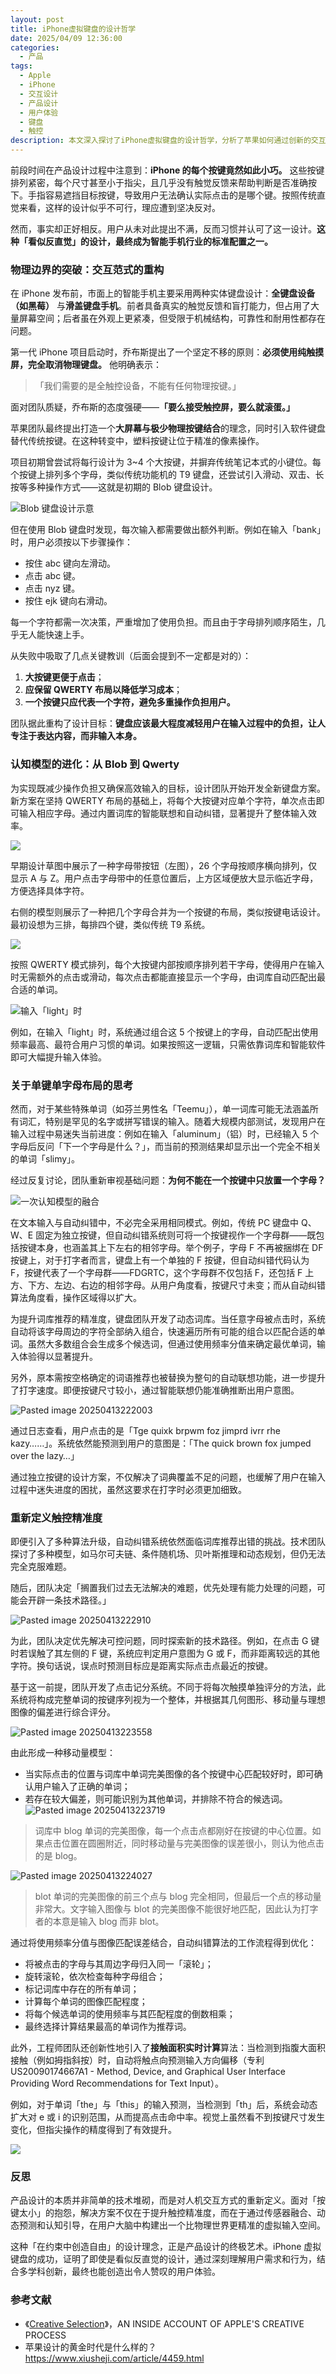 ```yaml
---
layout: post
title: iPhone虚拟键盘的设计哲学
date: 2025/04/09 12:36:00
categories:
  - 产品
tags:
  - Apple
  - iPhone
  - 交互设计
  - 产品设计
  - 用户体验
  - 键盘
  - 触控
description: 本文深入探讨了iPhone虚拟键盘的设计哲学，分析了苹果如何通过创新的交互设计理念，克服物理按键缺失带来的挑战。文章回顾了从Blob键盘到QWERTY布局的演变过程，揭示了智能纠错、词库联想和触控精准度提升等关键技术如何共同塑造了现代智能手机的输入体验。
---
```

前段时间在产品设计过程中注意到：**iPhone 的每个按键竟然如此小巧。** 这些按键排列紧密，每个尺寸甚至小于指尖，且几乎没有触觉反馈来帮助判断是否准确按下。手指容易遮挡目标按键，导致用户无法确认实际点击的是哪个键。按照传统直觉来看，这样的设计似乎不可行，理应遭到坚决反对。

然而，事实却正好相反。用户从未对此提出不满，反而习惯并认可了这一设计。**这种「看似反直觉」的设计，最终成为智能手机行业的标准配置之一。**

### 物理边界的突破：交互范式的重构

在 iPhone 发布前，市面上的智能手机主要采用两种实体键盘设计：**全键盘设备（如黑莓）** 与**滑盖键盘手机**。前者具备真实的触觉反馈和盲打能力，但占用了大量屏幕空间；后者虽在外观上更紧凑，但受限于机械结构，可靠性和耐用性都存在问题。

第一代 iPhone 项目启动时，乔布斯提出了一个坚定不移的原则：**必须使用纯触摸屏，完全取消物理键盘。** 他明确表示：

> 「我们需要的是全触控设备，不能有任何物理按键。」

面对团队质疑，乔布斯的态度强硬——**「要么接受触控屏，要么就滚蛋。」**

苹果团队最终提出打造一个**大屏幕与极少物理按键结合**的理念，同时引入软件键盘替代传统按键。在这种转变中，塑料按键让位于精准的像素操作。

项目初期曾尝试将每行设计为 3~4 个大按键，并摒弃传统笔记本式的小键位。每个按键上排列多个字母，类似传统功能机的 T9 键盘，还尝试引入滑动、双击、长按等多种操作方式——这就是初期的 Blob 键盘设计。

![Blob 键盘设计示意](https://pics.naaln.com/2025-04-13-02d9c14e9541482ebd0aaa7075b02b06.png-basicBlog)

但在使用 Blob 键盘时发现，每次输入都需要做出额外判断。例如在输入「bank」时，用户必须按以下步骤操作：

- 按住 abc 键向左滑动。
- 点击 abc 键。
- 点击 nyz 键。
- 按住 ejk 键向右滑动。

每一个字符都需一次决策，严重增加了使用负担。而且由于字母排列顺序陌生，几乎无人能快速上手。

从失败中吸取了几点关键教训（后面会提到不一定都是对的）：

1. **大按键更便于点击**；
2. **应保留 QWERTY 布局以降低学习成本**；
3. **一个按键只应代表一个字符，避免多重操作负担用户。**

团队据此重构了设计目标：**键盘应该最大程度减轻用户在输入过程中的负担，让人专注于表达内容，而非输入本身。**

### 认知模型的进化：从 Blob 到 Qwerty

为实现既减少操作负担又确保高效输入的目标，设计团队开始开发全新键盘方案。新方案在坚持 QWERTY 布局的基础上，将每个大按键对应单个字符，单次点击即可输入相应字母。通过内置词库的智能联想和自动纠错，显著提升了整体输入效率。

![](https://pics.naaln.com/2025-04-09-81f5a200e3964537836c1108c3de014e.png-basicBlog)

早期设计草图中展示了一种字母带按钮（左图），26 个字母按顺序横向排列，仅显示 A 与 Z。用户点击字母带中的任意位置后，上方区域便放大显示临近字母，方便选择具体字符。

右侧的模型则展示了一种把几个字母合并为一个按键的布局，类似按键电话设计。最初设想为三排，每排四个键，类似传统 T9 系统。

![](https://pics.naaln.com/2025-04-13-93744e26a835433187ae4b3d36840981.png-basicBlog)

按照 QWERTY 模式排列，每个大按键内部按顺序排列若干字母，使得用户在输入时无需额外的点击或滑动，每次点击都能直接显示一个字母，由词库自动匹配出最合适的单词。

![输入「light」时](https://pics.naaln.com/2025-04-13-6062adea979345ad842e643473403f3a.png-basicBlog)

例如，在输入「light」时，系统通过组合这 5 个按键上的字母，自动匹配出使用频率最高、最符合用户习惯的单词。如果按照这一逻辑，只需依靠词库和智能软件即可大幅提升输入体验。

### 关于单键单字母布局的思考

然而，对于某些特殊单词（如芬兰男性名「Teemu」），单一词库可能无法涵盖所有词汇，特别是罕见的名字或拼写错误的输入。随着大规模内部测试，发现用户在输入过程中易迷失当前进度：例如在输入「aluminum」（铝）时，已经输入 5 个字母后反问「下一个字母是什么？」，而当前的预测结果却显示出一个完全不相关的单词「slimy」。

经过反复讨论，团队重新审视基础问题：**为何不能在一个按键中只放置一个字母？**

![一次认知模型的融合](https://pics.naaln.com/2025-04-13-ad12bccb9f44467fbfb670ea59913107.png-basicBlog)

在文本输入与自动纠错中，不必完全采用相同模式。例如，传统 PC 键盘中 Q、W、E 固定为独立按键，但自动纠错系统则可将一个按键视作一个字母群——既包括按键本身，也涵盖其上下左右的相邻字母。举个例子，字母 F 不再被捆绑在 DF 按键上，对于打字者而言，键盘上有一个单独的 F 按键，但自动纠错代码认为 F，按键代表了一个字母群——FDGRTC，这个字母群不仅包括 F，还包括 F 上方、下方、左边、右边的相邻字母。从用户角度看，按键尺寸未变；而从自动纠错算法角度看，操作区域得以扩大。

为提升词库推荐的精准度，键盘团队开发了动态词库。当任意字母被点击时，系统自动将该字母周边的字符全部纳入组合，快速遍历所有可能的组合以匹配合适的单词。虽然大多数组合会生成多个候选词，但通过使用频率分值来确定最优单词，输入体验得以显著提升。

另外，原本需按空格确定的词语推荐也被替换为整句的自动联想功能，进一步提升了打字速度。即便按键尺寸较小，通过智能联想仍能准确推断出用户意图。

![Pasted image 20250413222003](https://pics.naaln.com/2025-04-13-e52eb1f121d9408ba1b6e60a851279d0.png-basicBlog)

通过日志查看，用户点击的是「Tge quixk brpwm foz jimprd ivrr rhe kazy……」。系统依然能预测到用户的意图是：「The quick brown fox jumped over the lazy…」

通过独立按键的设计方案，不仅解决了词典覆盖不足的问题，也缓解了用户在输入过程中迷失进度的困扰，虽然这要求在打字时必须更加细致。

### 重新定义触控精准度

即便引入了多种算法升级，自动纠错系统依然面临词库推荐出错的挑战。技术团队探讨了多种模型，如马尔可夫链、条件随机场、贝叶斯推理和动态规划，但仍无法完全克服难题。

随后，团队决定「搁置我们过去无法解决的难题，优先处理有能力处理的问题，可能会开辟一条技术路径。」

![Pasted image 20250413222910](https://pics.naaln.com/2025-04-13-ac2acdddef084de28e1225d65f99f081.png-basicBlog)

为此，团队决定优先解决可控问题，同时探索新的技术路径。例如，在点击 G 键时若误触了其左侧的 F 键，系统应判定用户意图为 G 或 F，而非距离较远的其他字符。换句话说，误点时预测目标应是距离实际点击点最近的按键。

基于这一前提，团队开发了点击记分系统。不同于将每次触摸单独评分的方法，此系统将构成完整单词的按键序列视为一个整体，并根据其几何图形、移动量与理想图像的偏差进行综合评分。

![Pasted image 20250413223558](https://pics.naaln.com/2025-04-13-9f5d65c6652d439182b2d128ffd4f212.png-basicBlog)

由此形成一种移动量模型：

- 当实际点击的位置与词库中单词完美图像的各个按键中心匹配较好时，即可确认用户输入了正确的单词；
- 若存在较大偏差，则可能识别为其他单词，并排除不符合的候选词。
![Pasted image 20250413223719](https://pics.naaln.com/2025-04-13-4e6b45ec750941c7b634fc23d60bbd26.png-basicBlog)

> 词库中 blog 单词的完美图像，每一个点击点都刚好在按键的中心位置。如果点击位置在圆圈附近，同时移动量与完美图像的误差很小，则认为他点击的是 blog。

![Pasted image 20250413224027](https://pics.naaln.com/2025-04-13-dfde905d38354d56ac64e2175d2befd6.png-basicBlog)

> blot 单词的完美图像的前三个点与 blog 完全相同，但最后一个点的移动量非常大。文字输入图像与 blot 的完美图像不能很好地匹配，因此认为打字者的本意是输入 blog 而非 blot。

通过将使用频率分值与图像匹配误差结合，自动纠错算法的工作流程得到优化：

- 将被点击的字母与其周边字母归入同一「滚轮」；
- 旋转滚轮，依次检查每种字母组合；
- 标记词库中存在的所有单词；
- 计算每个单词的图像匹配程度；
- 将每个候选单词的使用频率与其匹配程度的倒数相乘；
- 最终选择计算结果最高的单词作为推荐词。

此外，工程师团队还创新性地引入了**接触面积实时计算**算法：当检测到指腹大面积接触（例如拇指斜按）时，自动将触点向预测输入方向偏移（专利 US20090174667A1 - Method, Device, and Graphical User Interface Providing Word Recommendations for Text Input）。

例如，对于单词「the」与「this」的输入预测，当检测到「th」后，系统会动态扩大对 e 或 i 的识别范围，从而提高点击命中率。视觉上虽然看不到按键尺寸发生变化，但指尖操作的精度得到了有效提升。

![](https://pics.naaln.com/paxh9l3cl1.gif)

### 反思

产品设计的本质并非简单的技术堆砌，而是对人机交互方式的重新定义。面对「按键太小」的抱怨，解决方案不仅在于提升触控精准度，而在于通过传感器融合、动态预测和认知引导，在用户大脑中构建出一个比物理世界更精准的虚拟输入空间。

这种「在约束中创造自由」的设计理念，正是产品设计的终极艺术。iPhone 虚拟键盘的成功，证明了即使是看似反直觉的设计，通过深刻理解用户需求和行为，结合多学科创新，最终也能创造出令人赞叹的用户体验。

### 参考文献

- 《[Creative Selection](http://creativeselection.io/)》，AN INSIDE ACCOUNT OF APPLE'S CREATIVE PROCESS
- 苹果设计的黄金时代是什么样的？ https://www.xiusheji.com/article/4459.html
